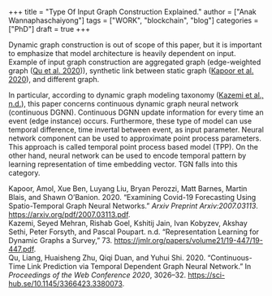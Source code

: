 +++
title = "Type Of Input Graph Construction Explained."
author = ["Anak Wannaphaschaiyong"]
tags = ["WORK", "blockchain", "blog"]
categories = ["PhD"]
draft = true
+++

Dynamic graph construction is out of scope of this paper, but it is important to emphasize that model architecture is heavily dependent on input. Example of input graph construction are aggregated graph (edge-weighted graph (<a href="#citeproc_bib_item_3">Qu et al. 2020</a>)), synthetic link between static graph (<a href="#citeproc_bib_item_1">Kapoor et al. 2020</a>), and different graph.

In particular, according to dynamic graph modeling taxonomy (<a href="#citeproc_bib_item_2">Kazemi et al., n.d.</a>), this paper concerns continuous dynamic graph neural network (continuous DGNN). Continuous DGNN update information for every time an event (edge instance) occurs. Furthermore, these type of model can use temporal difference, time invertal between event, as input parameter. Neural network component can be used to approximate point process parameters. This approach is called temporal point process based model (TPP). On the other hand, neural network can be used to encode temporal pattern by learning representation of time embedding vector. TGN falls into this category.

<div class="csl-bib-body">
  <div class="csl-entry"><a id="citeproc_bib_item_1"></a>Kapoor, Amol, Xue Ben, Luyang Liu, Bryan Perozzi, Matt Barnes, Martin Blais, and Shawn O’Banion. 2020. “Examining Covid-19 Forecasting Using Spatio-Temporal Graph Neural Networks.” <i>Arxiv Preprint Arxiv:2007.03113</i>. <a href="https://arxiv.org/pdf/2007.03113.pdf">https://arxiv.org/pdf/2007.03113.pdf</a>.</div>
  <div class="csl-entry"><a id="citeproc_bib_item_2"></a>Kazemi, Seyed Mehran, Rishab Goel, Kshitij Jain, Ivan Kobyzev, Akshay Sethi, Peter Forsyth, and Pascal Poupart. n.d. “Representation Learning for Dynamic Graphs a Survey,” 73. <a href="https://jmlr.org/papers/volume21/19-447/19-447.pdf">https://jmlr.org/papers/volume21/19-447/19-447.pdf</a>.</div>
  <div class="csl-entry"><a id="citeproc_bib_item_3"></a>Qu, Liang, Huaisheng Zhu, Qiqi Duan, and Yuhui Shi. 2020. “Continuous-Time Link Prediction via Temporal Dependent Graph Neural Network.” In <i>Proceedings of the Web Conference 2020</i>, 3026–32. <a href="https://sci-hub.se/10.1145/3366423.3380073">https://sci-hub.se/10.1145/3366423.3380073</a>.</div>
</div>
